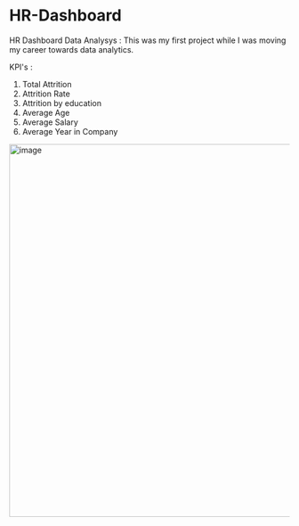 # HR-Dashboard
HR Dashboard Data Analysys : This was my first project while I was moving my career towards data analytics.

KPI's :

1. Total Attrition
2. Attrition Rate
3. Attrition by education
4. Average Age
5. Average Salary
6. Average Year in Company

<img width="669" alt="image" src="https://github.com/neetitechhub/HR-Dashboard/assets/165349218/b75cfb0f-f065-4b93-814b-4e0f6a2d062d">
